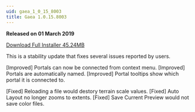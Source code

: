 ```yaml
---
uid: gaea_1_0_15_8003
title: Gaea 1.0.15.8003
---
```



**Released on 01 March 2019**

<a href="http://viridian.quadspinner.com/gaea/Gaea-1.0.15.8003.msi">Download Full Installer 45.24MB</a> <br>


<div class="release-note">

This is a stability update that fixes several issues reported by users.

[Improved] Portals can now be connected from context menu.
[Improved] Portals are automatically named.
[Improved] Portal tooltips show which portal it is connected to.

[Fixed] Reloading a file would destory terrain scale values.
[Fixed] Auto Layout no longer zooms to extents.
[Fixed] Save Current Preview would not save color files.


</div>
